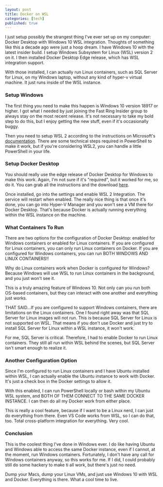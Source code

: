 ```yaml
---
layout: post
title: Docker on WSL
categories: [tech]
published: true
---
```


I just setup possibly the strangest thing I've ever set up on my computer: Docker Desktop with Windows 10 WSL integration.  Thoughts of something like this a decade ago were just a hoop dream. I have Windows 10 with the latest insider build.  I setup Windows Subsystem for Linux (WSL) version 2 on it. I then installed Docker Desktop Edge release, which has WSL integration support. 

With those installed, I can actually run Linux containers, such as SQL Server for Linux, on my Windows laptop, without any kind of hyper-v virtual machine. It just runs inside of the WSL instance. 

### Setup Windows
The first thing you need to make this happen is Windows 10 version 18917 or higher.  I got what I needed by just joining the Fast Ring Insider group to always stay on the most recent release.  It's not necessary to take my bold step to do this, but I enjoy getting the new stuff, even if it's occasionally buggy.

Then you need to setup WSL 2 according to the instructions on Microsoft's [documentation](https://docs.microsoft.com/en-us/windows/wsl/wsl2-install). There are some technical steps required in PowerShell to make it work, but if you're considering WSL2, you can handle a little PowerShell in your life.

### Setup Docker Desktop

You should really use the edge release of Docker Desktop for Windows to make this work. Again, I'm not sure if it's "required", but it worked for me, so do it.  You can grab all the instructions and the download [here](https://docs.docker.com/docker-for-windows/edge-release-notes/).

Once installed, go into the settings and enable WSL 2 Integration. The service will restart when enabled. The really nice thing is that once it's done, you can go into Hyper-V Manager and you won't see a VM there for Docker Desktop.  That's because Docker is actually running everything within the WSL instance on the machine.

### What Containers To Run

There are two options for the configuration of Docker Desktop: enabled for Windows containers or enabled for Linux containers. If you are configured for Linux containers, you can only run Linux containers on Docker. If you are configured for Windows containers, you can run BOTH WINDOWS AND LINUX CONTAINERS!!

Why do Linux containers work when Docker is configured for Windows?  Because Windows will use WSL to run Linux containers in the background, and you just won't see it. 

This is a truly amazing feature of Windows 10. Not only can you run both OS-based containers, but they can interact with one another and everything just works. 

THAT SAID...If you are configured to support Windows containers, there are limitations on the Linux containers. One I found right away was that SQL Server for Linux images will not run. This is because SQL Server for Linux is not supported on WSL. That means if you don't use Docker and just try to install SQL Server for Linux within a WSL instance, it won't work.  

For me, SQL Server is critical. Therefore, I had to enable Docker to run Linux containers. They still all run within WSL behind the scenes, but SQL Server isn't smart enough to realize it. 

### Another Configuration Option

Since I'm configured to run Linux containers and I have Ubuntu installed within WSL, I can actually enable the Ubuntu instance to work with Docker. It's just a check box in the Docker settings to allow it.  

With this enabled, I can run PowerShell locally or bash within my Ubuntu WSL system, and BOTH OF THEM CONNECT TO THE SAME DOCKER INSTANCE.  I can then do all my Docker work from either place.  

This is really a cool feature, because if I want to be a Linux nerd, I can just do everything from there.  Even VS Code works from WSL, so I can do that, too. Total cross-platform integration for everything. Very cool.

### Conclusion

This is the coolest thing I've done in Windows ever. I do like having Ubuntu and Windows able to access the same Docker instance, even if I cannot, at the moment, run Windows containers.  Fortunately, I don't have any call for Windows containers anyway, so this works for me.  If I did, I could probably still do some hackery to make ti all work, but there's just no need.

Dump your Macs, dump your Linux VMs, and just use Windows 10 with WSL and Docker.  Everything is there. What a cool time to live.